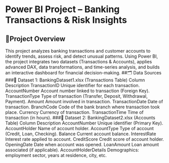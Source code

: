 # Power BI Project – Banking Transactions & Risk Insights
## 📌Project Overview
This project analyzes banking transactions and customer accounts to identify trends, assess risk, and detect unusual patterns. Using Power BI, the project integrates two datasets (Transactions & Accounts), applies advanced DAX, data transformations, and time-series analysis, and builds an interactive dashboard for financial decision-making.
##🗂️ Data Sources
###📑 Dataset 1: BankingDataset1.xlsx (Transactions Table)
Column	Description
TransactionID	Unique identifier for each transaction.
AccountNumber	Account number linked to transaction (Foreign Key).
TransactionType	Type of transaction (Transfer, Deposit, Withdrawal, Payment).
Amount	Amount involved in transaction.
TransactionDate	Date of transaction.
BranchCode	Code of the bank branch where transaction took place.
Currency	Currency of transaction.
TransactionTime	Time of transaction (in hours).
###📑 Dataset 2: BankingDataset2.xlsx (Accounts Table)
Column	Description
AccountNumber	Unique identifier (Primary Key).
AccountHolder	Name of account holder.
AccountType	Type of account (Credit, Loan, Checking).
Balance	Current account balance.
InterestRate	Interest rate applied to account.
CreditScore	Credit score of account holder.
OpeningDate	Date when account was opened.
LoanAmount	Loan amount associated (if applicable).
AccountHolderDetails	Demographics: employment sector, years at residence, city, etc.


